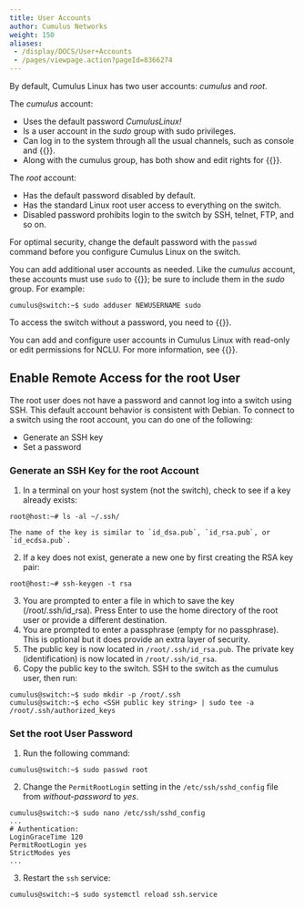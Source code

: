 ```yaml
---
title: User Accounts
author: Cumulus Networks
weight: 150
aliases:
 - /display/DOCS/User+Accounts
 - /pages/viewpage.action?pageId=8366274
---
```

By default, Cumulus Linux has two user accounts: *cumulus* and *root*.

The *cumulus* account:

- Uses the default password *CumulusLinux\!*
- Is a user account in the *sudo* group with sudo privileges.
- Can log in to the system through all the usual channels, such as console and {{<link url="SSH-for-Remote-Access" text="SSH">}}.
- Along with the cumulus group, has both show and edit rights for {{<link url="Network-Command-Line-Utility-NCLU" text="NCLU">}}.

The *root* account:

- Has the default password disabled by default.
- Has the standard Linux root user access to everything on the switch.
- Disabled password prohibits login to the switch by SSH, telnet, FTP, and so on.

For optimal security, change the default password with the `passwd` command before you configure Cumulus Linux on the switch.

You can add additional user accounts as needed. Like the *cumulus* account, these accounts must use `sudo` to {{<link url="Using-sudo-to-Delegate-Privileges" text="execute privileged commands">}}; be sure to include them in the *sudo* group. For example:

```
cumulus@switch:~$ sudo adduser NEWUSERNAME sudo
```

To access the switch without a password, you need to {{<link url="Single-User-Mode-Password-Recovery" text="boot into a single shell/user mode">}}.

You can add and configure user accounts in Cumulus Linux with read-only or edit permissions for NCLU. For more information, see {{<link url="Network-Command-Line-Utility-NCLU#configure-user-accounts" text="Configure User Accounts">}}.

## Enable Remote Access for the root User

The root user does not have a password and cannot log into a switch using SSH. This default account behavior is consistent with Debian. To connect to a switch using the root account, you can do one of the
following:

- Generate an SSH key
- Set a password

### Generate an SSH Key for the root Account

1. In a terminal on your host system (not the switch), check to see if a key already exists:

```
root@host:~# ls -al ~/.ssh/
```

    The name of the key is similar to `id_dsa.pub`, `id_rsa.pub`, or `id_ecdsa.pub`.

2. If a key does not exist, generate a new one by first creating the RSA key pair:

```
root@host:~# ssh-keygen -t rsa
```

3. You are prompted to enter a file in which to save the key (/root/.ssh/id\_rsa)*.* Press Enter to use the home directory of the root user or provide a different destination.
4. You are prompted to enter a passphrase (empty for no passphrase). This is optional but it does provide an extra layer of security.
5. The public key is now located in `/root/.ssh/id_rsa.pub`. The private key (identification) is now located in `/root/.ssh/id_rsa`.
6. Copy the public key to the switch. SSH to the switch as the cumulus user, then run:

```
cumulus@switch:~$ sudo mkdir -p /root/.ssh
cumulus@switch:~$ echo <SSH public key string> | sudo tee -a /root/.ssh/authorized_keys
```

### Set the root User Password

1. Run the following command:

```
cumulus@switch:~$ sudo passwd root
```

2. Change the `PermitRootLogin` setting in the `/etc/ssh/sshd_config` file from *without-password* to *yes*.

``` 
cumulus@switch:~$ sudo nano /etc/ssh/sshd_config
...
# Authentication:
LoginGraceTime 120
PermitRootLogin yes
StrictModes yes
...  
```

3. Restart the `ssh` service:

```
cumulus@switch:~$ sudo systemctl reload ssh.service
```
